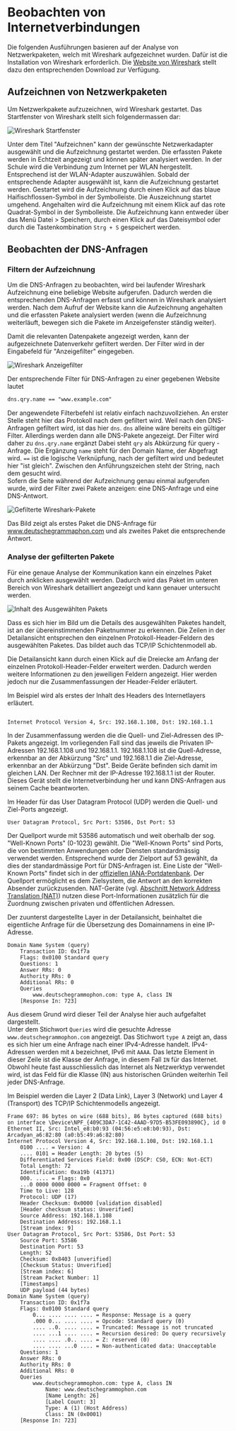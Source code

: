 # Beobachten von Internetverbindungen

Die folgenden Ausführungen basieren auf der Analyse von Netzwerkpaketen,
welch mit Wireshark aufgezeichnet wurden. Dafür ist die Installation von
Wireshark erforderlich. Die 
<a href="https://www.wireshark.org/#download" target="_blank">
Website von Wireshark</a> stellt dazu den
entsprechenden Download zur Verfügung.

## Aufzeichnen von Netzwerkpaketen

Um Netzwerkpakete aufzuzeichnen, wird Wireshark gestartet. Das
Startfenster von Wireshark stellt sich folgendermassen dar:

![Wireshark Startfenster](ws_start_window.png)

Unter dem Titel "Aufzeichnen" kann der gewünschte Netzwerkadapter
ausgewählt und die Aufzeichnung gestartet werden. Die erfassten Pakete
werden in Echtzeit angezeigt und können später analysiert werden. In der
Schule wird die Verbindung zum Internet per WLAN hergestellt.
Entsprechend ist der WLAN-Adapter auszuwählen. Sobald der entsprechende
Adapter ausgewählt ist, kann die Aufzeichnung gestartet werden.
Gestartet wird die Aufzeichnung durch einen Klick auf das blaue
Haifischflossen-Symbol in der Symbolleiste. Die Auszeichnung startet
umgehend. Angehalten wird die Aufzeichnung mit einem Klick auf das
rote Quadrat-Symbol in der Symbolleiste. Die Aufzeichnung kann entweder
über das Menü Datei > Speichern, durch einen Klick auf das Dateisymbol
oder durch die Tastenkombination `Strg + S` gespeichert werden.

## Beobachten der DNS-Anfragen

### Filtern der Aufzeichnung

Um die DNS-Anfragen zu beobachten, wird bei laufender Wireshark
Aufzeichnung eine beliebige Website aufgerufen. Dadurch werden die
entsprechenden DNS-Anfragen erfasst und können in Wireshark
analysiert werden. Nach dem Aufruf der Website kann die Aufzeichnung
angehalten und die erfassten Pakete analysiert werden (wenn die
Aufzeichnung weiterläuft, bewegen sich die Pakete im Anzeigefenster
ständig weiter).

Damit die relevanten Datenpakete angezeigt werden, kann der
aufgezeichnete Datenverkehr gefiltert werden. Der Filter wird in der
Eingabefeld für "Anzeigefilter" eingegeben.

![Wireshark Anzeigefilter](ws_anzeigefilter.png)

Der entsprechende Filter für DNS-Anfragen zu einer gegebenen Website
lautet 

```txt
dns.qry.name == "www.example.com"
```

Der angewendete Filterbefehl ist relativ einfach nachzuvollziehen.
An erster Stelle steht hier das Protokoll nach dem gefiltert wird. Weil
nach den DNS-Anfragen gefiltert wird, ist das hier `dns`. `dns` alleine
wäre bereits ein gültiger Filter. Allerdings werden dann alle DNS-Pakete
angezeigt. Der Filter wird daher zu `dns.qry.name` ergänzt Dabei steht
`qry` als Abkürzung für query - Anfrage. Die Ergänzung `name` steht für den Domain Name,
der Abgefragt wird. `==` ist die logische Verknüpfung, nach der gefiltert wird
und bedeutet hier "ist gleich". Zwischen den Anführungszeichen steht der
String, nach dem gesucht wird.  
Sofern die Seite während der Aufzeichnung genau
einmal aufgerufen wurde, wird der Filter zwei Pakete anzeigen: eine
DNS-Anfrage und eine DNS-Antwort.

![Gefilterte Wireshark-Pakete](ws_dns_query.png)

Das Bild zeigt als erstes Paket die DNS-Anfrage für
www.deutschegrammaphon.com und als zweites Paket die entsprechende
Antwort.

### Analyse der gefilterten Pakete

Für eine genaue Analyse der Kommunikation kann ein einzelnes Paket
durch anklicken ausgewählt werden. Dadurch wird das Paket im unteren
Bereich von Wireshark detailliert angezeigt und kann genauer
untersucht werden.

![Inhalt des Ausgewählten Pakets](ws_selected_package.png)

Dass es sich hier im Bild um die Details des ausgewählten Paketes
handelt, ist an der übereinstimmenden Paketnummer zu erkennen. Die
Zeilen in der 
Detailansicht entsprechen den einzelnen Protokoll-Header-Feldern des
ausgewählten Paketes. Das bildet auch das TCP/IP Schichtenmodell ab.

Die Detailansicht kann durch einen Klick auf die Dreiecke am Anfang der
einzelnen Protokoll-Header-Felder erweitert werden. Dadurch werden
weitere Informationen zu den jeweiligen Feldern angezeigt. Hier werden
jedoch nur die Zusammenfassungen der Header-Felder erläutert.

Im Beispiel wird als erstes der Inhalt des Headers des Internetlayers erläutert. 

```text

Internet Protocol Version 4, Src: 192.168.1.108, Dst: 192.168.1.1

```

In der Zusammenfassung werden die die Quell- und
Ziel-Adressen des IP-Pakets angezeigt. Im vorliegenden Fall sind das jeweils die
Privaten IP-Adressen 192.168.1.108 und 192.168.1.1. 192.168.1.108
ist die Quell-Adresse, erkennbar an der Abkürzung "Src" und 192.168.1.1
die Ziel-Adresse, erkennbar an der Abkürzung "Dst". Beide Geräte
befinden sich damit im gleichen LAN. Der Rechner mit der IP-Adresse
192.168.1.1 ist der Router. Dieses Gerät stellt die Internetverbindung
her und kann DNS-Anfragen aus seinem Cache beantworten.

Im Header für das User Datagram Protocol (UDP) werden die Quell- und
Ziel-Ports angezeigt. 

```text
User Datagram Protocol, Src Port: 53586, Dst Port: 53
```
Der Quellport wurde mit 53586 automatisch und weit oberhalb der sog.
"Well-Known Ports" (0-1023) gewählt. Die "Well-Known Ports" sind Ports,
die von bestimmten Anwendungen oder Diensten standardmässig verwendet
werden. Entsprechend wurde der Zielport auf 53 gewählt, da dies der
standardmässige Port für DNS-Anfragen ist. Eine Liste der "Well-Known Ports"
findet sich in der 
<a
href="https://www.iana.org/assignments/service-names-port-numbers/service-names-port-numbers.xhtml"
target="_blank">
offiziellen IANA-Portdatenbank</a>. Der Quellport ermöglicht es dem
Zielsystem, die Antwort an den korrekten Absender zurückzusenden.
NAT-Geräte (vgl. 
[Abschnitt Network Address Translation (NAT)](../250822/nat.md))
nutzen diese Port-Informationen zusätzlich für die Zuordnung
zwischen privaten und öffentlichen Adressen. 

Der zuunterst dargestellte Layer in der Detailansicht, beinhaltet die
eigentliche Anfrage für die Übersetzung des Domainnamens in eine
IP-Adresse.

```text
Domain Name System (query)
    Transaction ID: 0x1f7a
    Flags: 0x0100 Standard query
    Questions: 1
    Answer RRs: 0
    Authority RRs: 0
    Additional RRs: 0
    Queries
        www.deutschegrammophon.com: type A, class IN
    [Response In: 723]
```

Aus diesem Grund wird dieser Teil der Analyse hier auch aufgefaltet
dargestellt.  
Unter dem Stichwort `Queries` wird die gesuchte Adresse
`www.deutschegrammophon.com` angezeigt. Das Stichwort `type A` zeigt an,
dass es sich hier um eine Anfrage nach einer IPv4-Adresse handelt.
IPv4-Adressen werden mit `A` bezeichnet, IPv6 mit `AAAA`. Das letzte
Element in dieser Zeile ist die Klasse der Anfrage, in diesem Fall `IN`
für das Internet. Obwohl heute fast ausschliesslich das Internet als
Netzwerktyp verwendet wird, ist das Feld für die Klasse (IN) aus
historischen Gründen weiterhin Teil jeder DNS-Anfrage. 

Im Beispiel werden die Layer 2 (Data Link), Layer 3 (Network) und Layer
4 (Transport) des TCP/IP Schichtenmodells angezeigt. 

```text
Frame 697: 86 bytes on wire (688 bits), 86 bytes captured (688 bits) on interface \Device\NPF_{409C3DA7-1C42-4AAD-97D5-B53FE093890C}, id 0
Ethernet II, Src: Intel_e8:b0:93 (04:56:e5:e8:b0:93), Dst: Arcadyan_a6:82:80 (a0:b5:49:a6:82:80)
Internet Protocol Version 4, Src: 192.168.1.108, Dst: 192.168.1.1
    0100 .... = Version: 4
    .... 0101 = Header Length: 20 bytes (5)
    Differentiated Services Field: 0x00 (DSCP: CS0, ECN: Not-ECT)
    Total Length: 72
    Identification: 0xa19b (41371)
    000. .... = Flags: 0x0
    ...0 0000 0000 0000 = Fragment Offset: 0
    Time to Live: 128
    Protocol: UDP (17)
    Header Checksum: 0x0000 [validation disabled]
    [Header checksum status: Unverified]
    Source Address: 192.168.1.108
    Destination Address: 192.168.1.1
    [Stream index: 9]
User Datagram Protocol, Src Port: 53586, Dst Port: 53
    Source Port: 53586
    Destination Port: 53
    Length: 52
    Checksum: 0x8403 [unverified]
    [Checksum Status: Unverified]
    [Stream index: 6]
    [Stream Packet Number: 1]
    [Timestamps]
    UDP payload (44 bytes)
Domain Name System (query)
    Transaction ID: 0x1f7a
    Flags: 0x0100 Standard query
        0... .... .... .... = Response: Message is a query
        .000 0... .... .... = Opcode: Standard query (0)
        .... ..0. .... .... = Truncated: Message is not truncated
        .... ...1 .... .... = Recursion desired: Do query recursively
        .... .... .0.. .... = Z: reserved (0)
        .... .... ...0 .... = Non-authenticated data: Unacceptable
    Questions: 1
    Answer RRs: 0
    Authority RRs: 0
    Additional RRs: 0
    Queries
        www.deutschegrammophon.com: type A, class IN
            Name: www.deutschegrammophon.com
            [Name Length: 26]
            [Label Count: 3]
            Type: A (1) (Host Address)
            Class: IN (0x0001)
    [Response In: 723]

```
